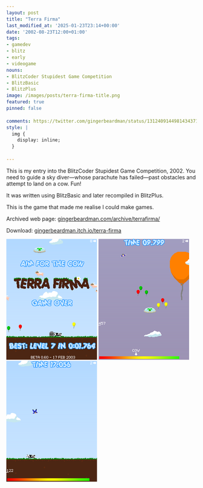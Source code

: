 ```yaml
---
layout: post
title: "Terra Firma"
last_modified_at: '2025-01-23T23:14+00:00'
date: '2002-08-23T12:00+01:00'
tags:
- gamedev
- blitz
- early
- videogame
nouns:
- BlitzCoder Stupidest Game Competition
- BlitzBasic
- BlitzPlus
image: /images/posts/terra-firma-title.png
featured: true
pinned: false

comments: https://twitter.com/gingerbeardman/status/1312409144981434371
style: |
  img {
    display: inline;
  }

---
```


This is my entry into the BlitzCoder Stupidest Game Competition, 2002. You need to guide a sky diver—whose parachute has failed—past obstacles and attempt to land on a cow. Fun!

It was written using BlitzBasic and later recompiled in BlitzPlus.

This is the game that made me realise I could make games. 

Archived web page: [gingerbeardman.com/archive/terrafirma/](https://www.gingerbeardman.com/archive/terrafirma/)

Download: [gingerbeardman.itch.io/terra-firma](https://gingerbeardman.itch.io/terra-firma)

![IMG](/images/posts/terra-firma-title.png) ![IMG](/images/posts/terra-firma-ufo.png) ![IMG](/images/posts/terra-firma-cow.png)
